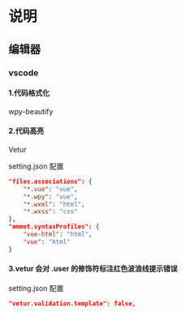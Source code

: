 # 说明

## 编辑器

### vscode

#### 1.代码格式化

wpy-beautify

#### 2.代码高亮

Vetur

setting.json 配置

``` json
"files.associations": {
    "*.vue": "vue",
    "*.wpy": "vue",
    "*.wxml": "html",
    "*.wxss": "css"
},
"emmet.syntaxProfiles": {
    "vue-html": "html",
    "vue": "html"
}
```

#### 3.vetur 会对 .user 的修饰符标注红色波浪线提示错误


setting.json 配置

``` json
"vetur.validation.template": false,
```

